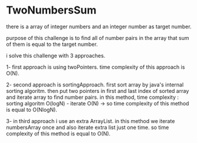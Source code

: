# TwoNumbersSum

there is a array of integer numbers and an integer number as target number.

purpose of this challenge is to find all of number pairs in the array that sum of them is equal to the target number.

i solve this challenge with 3 approaches.

1- first approach is using twoPointers. time complexity of this approach is O(N).

2- second approach is sortingApproach. first sort array by java's internal sorting algoritm. then put two pointers in first and last index of sorted array and iterate array to find number pairs. in this method, time complexity : sorting algoritm O(logN) - iterate O(N) -> so time complexity of this method is equal to O(NlogN).

3- in third approach i use an extra ArrayList. in this method we iterate numbersArray once and also iterate extra list just one time. so time complexity of this method is equal to O(N).
